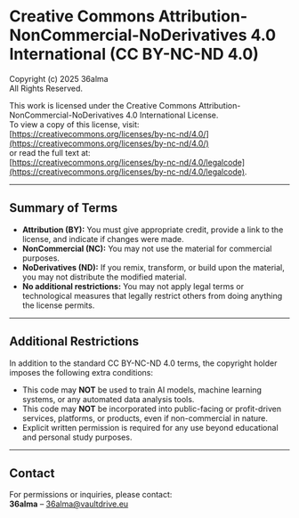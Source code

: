 # Creative Commons Attribution-NonCommercial-NoDerivatives 4.0 International (CC BY-NC-ND 4.0)

Copyright (c) 2025 36alma  
All Rights Reserved.

This work is licensed under the Creative Commons Attribution-NonCommercial-NoDerivatives 4.0 International License.  
To view a copy of this license, visit:  
[https://creativecommons.org/licenses/by-nc-nd/4.0/](https://creativecommons.org/licenses/by-nc-nd/4.0/)  
or read the full text at:  
[https://creativecommons.org/licenses/by-nc-nd/4.0/legalcode](https://creativecommons.org/licenses/by-nc-nd/4.0/legalcode).

---

## Summary of Terms

- **Attribution (BY):** You must give appropriate credit, provide a link to the license, and indicate if changes were made.  
- **NonCommercial (NC):** You may not use the material for commercial purposes.  
- **NoDerivatives (ND):** If you remix, transform, or build upon the material, you may not distribute the modified material.  
- **No additional restrictions:** You may not apply legal terms or technological measures that legally restrict others from doing anything the license permits.

---

## Additional Restrictions

In addition to the standard CC BY-NC-ND 4.0 terms, the copyright holder imposes the following extra conditions:

- This code may **NOT** be used to train AI models, machine learning systems, or any automated data analysis tools.  
- This code may **NOT** be incorporated into public-facing or profit-driven services, platforms, or products, even if non-commercial in nature.  
- Explicit written permission is required for any use beyond educational and personal study purposes.

---

## Contact

For permissions or inquiries, please contact:  
**36alma** – 36alma@vaultdrive.eu
